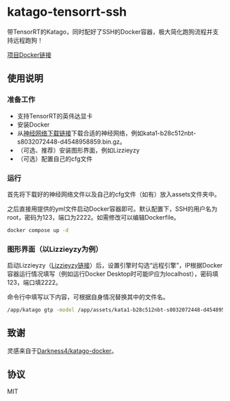 # katago-tensorrt-ssh

带TensorRT的Katago，同时配好了SSH的Docker容器，极大简化跑狗流程并支持远程跑狗！

[项目Docker链接](https://hub.docker.com/r/hanxu1995/katago-tensorrt-ssh)

## 使用说明

### 准备工作

* 支持TensorRT的英伟达显卡
* 安装Docker
* 从[神经网络下载链接](https://katagotraining.org/networks)下载合适的神经网络，例如kata1-b28c512nbt-s8032072448-d4548958859.bin.gz。
* （可选、推荐）安装图形界面，例如Lizzieyzy
* （可选）配置自己的cfg文件

### 运行

首先将下载好的神经网络文件以及自己的cfg文件（如有）放入assets文件夹中。

之后直接用提供的yml文件启动Docker容器即可。默认配置下，SSH的用户名为root，密码为123，端口为2222。如需修改可以编辑Dockerfile。

```bash
docker compose up -d
```

### 图形界面（以Lizzieyzy为例）

启动Lizzieyzy（[Lizzieyzy链接](https://github.com/yzyray/lizzieyzy)）后，设置引擎时勾选“远程引擎”，IP根据Docker容器运行情况填写（例如运行Docker Desktop时可能IP应为localhost），密码填123，端口填2222。

命令行中填写以下内容，可根据自身情况替换其中的文件名。
```bash
/app/katago gtp -model /app/assets/kata1-b28c512nbt-s8032072448-d4548958859.bin.gz -config /app/assets/default_gtp.cfg
```

## 致谢

灵感来自于[Darkness4/katago-docker](https://github.com/Darkness4/katago-docker)。

## 协议
MIT
